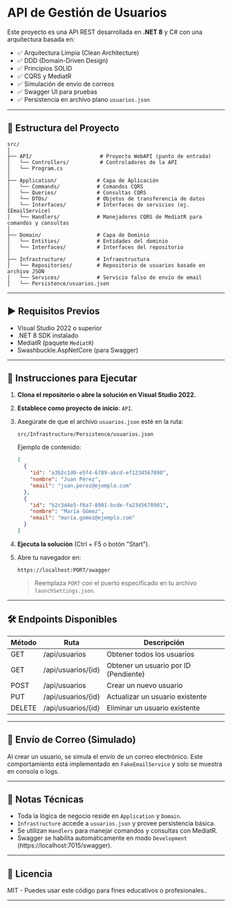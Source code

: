 
# API de Gestión de Usuarios

Este proyecto es una API REST desarrollada en **.NET 8** y C# con una arquitectura basada en:

- ✅ Arquitectura Limpia (Clean Architecture)
- ✅ DDD (Domain-Driven Design)
- ✅ Principios SOLID
- ✅ CQRS y MediatR
- ✅ Simulación de envío de correos
- ✅ Swagger UI para pruebas
- ✅ Persistencia en archivo plano `usuarios.json`

---

## 📁 Estructura del Proyecto

```
src/
│
├── API/                      # Proyecto WebAPI (punto de entrada)
│   └── Controllers/          # Controladores de la API
│   └── Program.cs
│
├── Application/             # Capa de Aplicación
│   └── Commands/            # Comandos CQRS
│   └── Queries/             # Consultas CQRS
│   └── DTOs/                # Objetos de transferencia de datos
│   └── Interfaces/          # Interfaces de servicios (ej. IEmailService)
│   └── Handlers/            # Manejadores CQRS de MediatR para comandos y consultas
│
├── Domain/                  # Capa de Dominio
│   └── Entities/            # Entidades del dominio
│   └── Interfaces/          # Interfaces del repositorio
│
├── Infrastructure/          # Infraestructura
│   └── Repositories/        # Repositorio de usuarios basado en archivo JSON
│   └── Services/            # Servicio falso de envío de email
│   └── Persistence/usuarios.json
```

---

## ▶️ Requisitos Previos

- Visual Studio 2022 o superior
- .NET 8 SDK instalado
- MediatR (paquete `MediatR`)
- Swashbuckle.AspNetCore (para Swagger)

---

## 🚀 Instrucciones para Ejecutar

1. **Clona el repositorio o abre la solución en Visual Studio 2022.**

2. **Establece como proyecto de inicio**: `API`.

3. Asegúrate de que el archivo `usuarios.json` esté en la ruta:

   ```
   src/Infrastructure/Persistence/usuarios.json
   ```

   Ejemplo de contenido:
   ```json
   [
     {
       "id": "a3b2c1d0-e5f4-6789-abcd-ef1234567890",
       "nombre": "Juan Pérez",
       "email": "juan.perez@ejemplo.com"
     },
     {
       "id": "b2c3d4e5-f6a7-8901-bcde-fa2345678901",
       "nombre": "María Gómez",
       "email": "maria.gomez@ejemplo.com"
     }
   ]
   ```

4. **Ejecuta la solución** (Ctrl + F5 o botón "Start").

5. Abre tu navegador en:

   ```
   https://localhost:PORT/swagger
   ```

   > Reemplaza `PORT` con el puerto especificado en tu archivo `launchSettings.json`.

---

## 🛠️ Endpoints Disponibles

| Método | Ruta                | Descripción                          |
|--------|---------------------|--------------------------------------|
| GET    | /api/usuarios       | Obtener todos los usuarios           |
| GET    | /api/usuarios/{id}  | Obtener un usuario por ID (Pendiente)|
| POST   | /api/usuarios       | Crear un nuevo usuario               |
| PUT    | /api/usuarios/{id}  | Actualizar un usuario existente      |
| DELETE | /api/usuarios/{id}  | Eliminar un usuario existente        |

---

## 📧 Envío de Correo (Simulado)

Al crear un usuario, se simula el envío de un correo electrónico. Este comportamiento está implementado en `FakeEmailService` y solo se muestra en consola o logs.

---

## 🔐 Notas Técnicas

- Toda la lógica de negocio reside en `Application` y `Domain`.
- `Infrastructure` accede a `usuarios.json` y provee persistencia básica.
- Se utilizan `Handlers` para manejar comandos y consultas con MediatR.
- Swagger se habilita automáticamente en modo `Development` (https://localhost:7015/swagger).

---

## 📄 Licencia

MIT - Puedes usar este código para fines educativos o profesionales..

---
